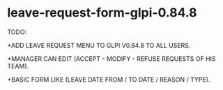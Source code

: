 # leave-request-form-glpi-0.84.8
TODO:

+ADD LEAVE REQUEST MENU TO GLPI V0.84.8 TO ALL USERS.

+MANAGER CAN EDIT (ACCEPT - MODIFY - REFUSE REQUESTS OF HIS TEAM).

+BASIC FORM LIKE (LEAVE DATE FROM / TO DATE / REASON / TYPE).

